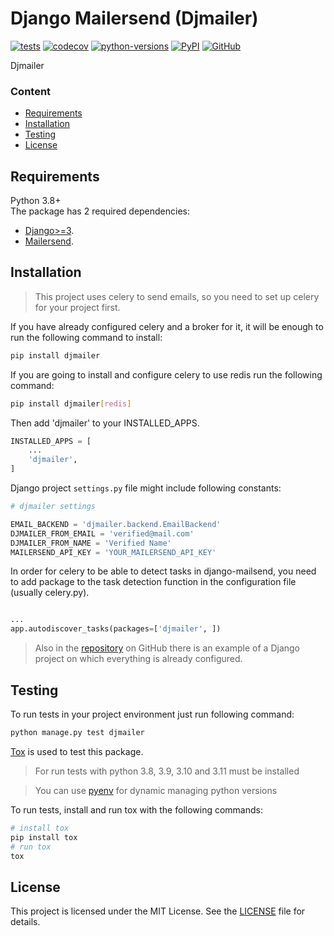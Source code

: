 # Django Mailersend (Djmailer)

[![tests](https://github.com/neamaddin/djmailer/actions/workflows/tests.yml/badge.svg)](https://github.com/neamaddin/djmailer/actions/workflows/tests.yml)
[![codecov](https://codecov.io/gh/neamaddin/djmailer/branch/main/graph/badge.svg?token=CNHHRXL647)](https://codecov.io/gh/neamaddin/djmailer)
[![python-versions](https://img.shields.io/static/v1?logo=python&label=python&message=3.8+&color=success)](https://pypi.org/project/djmailer/)
[![PyPI](https://img.shields.io/pypi/v/djmailer?color=success)](https://pypi.org/project/djmailer/)
[![GitHub](https://img.shields.io/pypi/l/djmailer?color=success)](https://github.com/neamaddin/djmailer/blob/master/LICENSE)

Djmailer 

### Content

- [Requirements](#requirements)
- [Installation](#installation)
- [Testing](#testing)
- [License](#license)

## Requirements

Python 3.8+<br>
The package has 2 required dependencies:
- [Django>=3](https://github.com/django/django).
- [Mailersend](https://pypi.org/project/mailersend/).

## Installation

> This project uses celery to send emails, so you need to set up celery for your project first.

If you have already configured celery and a broker for it, it will be enough to run the following command to install:
```sh
pip install djmailer
```
If you are going to install and configure celery to use redis run the following command:
```sh
pip install djmailer[redis]
```
Then add 'djmailer' to your INSTALLED_APPS.
```python
INSTALLED_APPS = [
    ...
    'djmailer',
]
```
Django project `settings.py` file might include following constants:

```python
# djmailer settings

EMAIL_BACKEND = 'djmailer.backend.EmailBackend'
DJMAILER_FROM_EMAIL = 'verified@mail.com'
DJMAILER_FROM_NAME = 'Verified Name'
MAILERSEND_API_KEY = 'YOUR_MAILERSEND_API_KEY'
```
In order for celery to be able to detect tasks in django-mailsend, you need to add package to the task detection function in the configuration file (usually celery.py).
```python

...
app.autodiscover_tasks(packages=['djmailer', ])

```

> Also in the [repository](https://github.com/neamaddin/djmailer) on GitHub there is an example of a Django project on which everything is already configured.

## Testing

To run tests in your project environment just run following command:
```sh
python manage.py test djmailer
```

[Tox](https://tox.wiki/en/latest/) is used to test this package.

> For run tests with python 3.8, 3.9, 3.10 and 3.11 must be installed

> You can use [pyenv](https://github.com/pyenv/pyenv) for dynamic managing python versions

To run tests, install and run tox with the following commands:
```sh
# install tox
pip install tox
# run tox
tox
```
## License

This project is licensed under the MIT License. See the [LICENSE](LICENSE) file for details.
